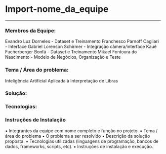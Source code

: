 # Import-nome_da_equipe

---

### Membros da Equipe: 

Evandro Luz Dorneles - Dataset e Treinamento
Franchesco Parnoff Cagliari - Interface
Gabriel Lorenson Schirmer - Integração câmera/interface
Kauê Fucherberger Bonfá - Dataset e Treinamento
Mikael Fontoura do Nascimento - Modelo de Negócios, Organização e Teste

### Tema / Área do problema: 
Inteligência Artificial Aplicada à Interpretação de Libras

### Solução:

### Tecnologias:

### Instruções de Instalação

▪ Integrantes da equipe com nome completo e função no projeto.
▪ Tema / área do problema
▪ O problema a ser resolvido
▪ Descrição da solução proposta.
▪ Tecnologias utilizadas (linguagens de programação, bancos de
dados, frameworks, scripts, etc).
▪ Instruções de instalação e execução.
